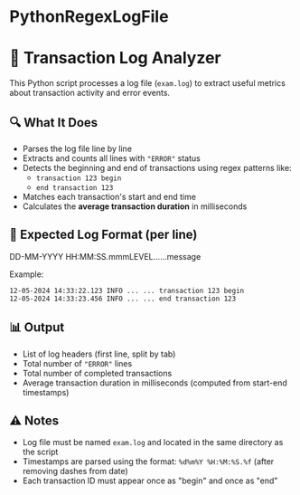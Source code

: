 # PythonRegexLogFile
# 🧾 Transaction Log Analyzer

This Python script processes a log file (`exam.log`) to extract useful metrics about transaction activity and error events.

## 🔍 What It Does

- Parses the log file line by line
- Extracts and counts all lines with `"ERROR"` status
- Detects the beginning and end of transactions using regex patterns like:
  - `transaction 123 begin`
  - `end transaction 123`
- Matches each transaction's start and end time
- Calculates the **average transaction duration** in milliseconds

## 📂 Expected Log Format (per line)
DD-MM-YYYY HH:MM:SS.mmm<TAB>LEVEL<TAB>...<TAB>...<TAB>message

Example:

    12-05-2024 14:33:22.123 INFO ... ... transaction 123 begin
    12-05-2024 14:33:23.456 INFO ... ... end transaction 123

      


## 📊 Output

- List of log headers (first line, split by tab)
- Total number of `"ERROR"` lines
- Total number of completed transactions
- Average transaction duration in milliseconds (computed from start-end timestamps)

## ⚠️ Notes

- Log file must be named `exam.log` and located in the same directory as the script
- Timestamps are parsed using the format: `%d%m%Y %H:%M:%S.%f` (after removing dashes from date)
- Each transaction ID must appear once as "begin" and once as "end"

